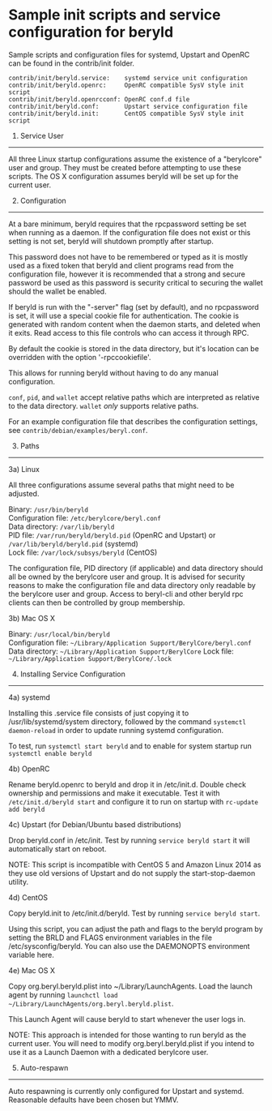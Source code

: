 Sample init scripts and service configuration for beryld
==========================================================

Sample scripts and configuration files for systemd, Upstart and OpenRC
can be found in the contrib/init folder.

    contrib/init/beryld.service:    systemd service unit configuration
    contrib/init/beryld.openrc:     OpenRC compatible SysV style init script
    contrib/init/beryld.openrcconf: OpenRC conf.d file
    contrib/init/beryld.conf:       Upstart service configuration file
    contrib/init/beryld.init:       CentOS compatible SysV style init script

1. Service User
---------------------------------

All three Linux startup configurations assume the existence of a "berylcore" user
and group.  They must be created before attempting to use these scripts.
The OS X configuration assumes beryld will be set up for the current user.

2. Configuration
---------------------------------

At a bare minimum, beryld requires that the rpcpassword setting be set
when running as a daemon.  If the configuration file does not exist or this
setting is not set, beryld will shutdown promptly after startup.

This password does not have to be remembered or typed as it is mostly used
as a fixed token that beryld and client programs read from the configuration
file, however it is recommended that a strong and secure password be used
as this password is security critical to securing the wallet should the
wallet be enabled.

If beryld is run with the "-server" flag (set by default), and no rpcpassword is set,
it will use a special cookie file for authentication. The cookie is generated with random
content when the daemon starts, and deleted when it exits. Read access to this file
controls who can access it through RPC.

By default the cookie is stored in the data directory, but it's location can be overridden
with the option '-rpccookiefile'.

This allows for running beryld without having to do any manual configuration.

`conf`, `pid`, and `wallet` accept relative paths which are interpreted as
relative to the data directory. `wallet` *only* supports relative paths.

For an example configuration file that describes the configuration settings,
see `contrib/debian/examples/beryl.conf`.

3. Paths
---------------------------------

3a) Linux

All three configurations assume several paths that might need to be adjusted.

Binary:              `/usr/bin/beryld`  
Configuration file:  `/etc/berylcore/beryl.conf`  
Data directory:      `/var/lib/beryld`  
PID file:            `/var/run/beryld/beryld.pid` (OpenRC and Upstart) or `/var/lib/beryld/beryld.pid` (systemd)  
Lock file:           `/var/lock/subsys/beryld` (CentOS)  

The configuration file, PID directory (if applicable) and data directory
should all be owned by the berylcore user and group.  It is advised for security
reasons to make the configuration file and data directory only readable by the
berylcore user and group.  Access to beryl-cli and other beryld rpc clients
can then be controlled by group membership.

3b) Mac OS X

Binary:              `/usr/local/bin/beryld`  
Configuration file:  `~/Library/Application Support/BerylCore/beryl.conf`  
Data directory:      `~/Library/Application Support/BerylCore`
Lock file:           `~/Library/Application Support/BerylCore/.lock`

4. Installing Service Configuration
-----------------------------------

4a) systemd

Installing this .service file consists of just copying it to
/usr/lib/systemd/system directory, followed by the command
`systemctl daemon-reload` in order to update running systemd configuration.

To test, run `systemctl start beryld` and to enable for system startup run
`systemctl enable beryld`

4b) OpenRC

Rename beryld.openrc to beryld and drop it in /etc/init.d.  Double
check ownership and permissions and make it executable.  Test it with
`/etc/init.d/beryld start` and configure it to run on startup with
`rc-update add beryld`

4c) Upstart (for Debian/Ubuntu based distributions)

Drop beryld.conf in /etc/init.  Test by running `service beryld start`
it will automatically start on reboot.

NOTE: This script is incompatible with CentOS 5 and Amazon Linux 2014 as they
use old versions of Upstart and do not supply the start-stop-daemon utility.

4d) CentOS

Copy beryld.init to /etc/init.d/beryld. Test by running `service beryld start`.

Using this script, you can adjust the path and flags to the beryld program by
setting the BRLD and FLAGS environment variables in the file
/etc/sysconfig/beryld. You can also use the DAEMONOPTS environment variable here.

4e) Mac OS X

Copy org.beryl.beryld.plist into ~/Library/LaunchAgents. Load the launch agent by
running `launchctl load ~/Library/LaunchAgents/org.beryl.beryld.plist`.

This Launch Agent will cause beryld to start whenever the user logs in.

NOTE: This approach is intended for those wanting to run beryld as the current user.
You will need to modify org.beryl.beryld.plist if you intend to use it as a
Launch Daemon with a dedicated berylcore user.

5. Auto-respawn
-----------------------------------

Auto respawning is currently only configured for Upstart and systemd.
Reasonable defaults have been chosen but YMMV.

